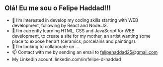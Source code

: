 <h2>Olá! Eu me sou o Felipe Haddad!!!</h2>

- 👀 I’m interested in develop my coding skills starting with WEB development, following by React and Node.JS.
- 🌱 I’m currently learning HTML, CSS and JavaScript for WEB development, to create a site for my mother, an artist wanting some place to expose her art (ceramics, porcelains and paintings).
- 💞️ I’m looking to collaborate on ...
- 📫 Contact with me by sending an email to felipehaddad25@gmail.com
- My LinkedIn acount: linkedin.com/in/felipe-d-haddad


<!---
FelipeDH9/FelipeDH9 is a ✨ special ✨ repository because its `README.md` (this file) appears on your GitHub profile.
You can click the Preview link to take a look at your changes.
Sou Engenheiro de Produção e curioso pelo mundo da programação
--->



